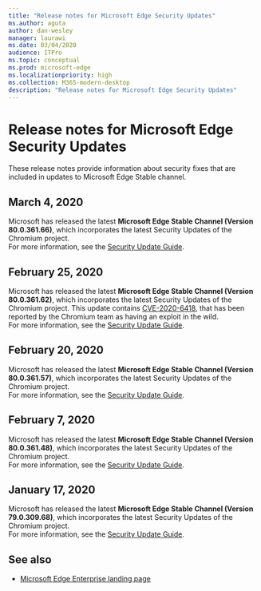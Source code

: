 ```yaml
---
title: "Release notes for Microsoft Edge Security Updates"
ms.author: aguta
author: dan-wesley
manager: laurawi
ms.date: 03/04/2020
audience: ITPro
ms.topic: conceptual
ms.prod: microsoft-edge
ms.localizationpriority: high
ms.collection: M365-modern-desktop
description: "Release notes for Microsoft Edge Security Updates"
---
```


# Release notes for Microsoft Edge Security Updates

These release notes provide information about security fixes that are included in updates to Microsoft Edge Stable channel.

## March 4, 2020

Microsoft has released the latest **Microsoft Edge Stable Channel (Version 80.0.361.66)**, which incorporates the latest Security Updates of the Chromium project.  
For more information, see the [Security Update Guide](https://portal.msrc.microsoft.com/security-guidance/advisory/ADV200002).

## February 25, 2020

Microsoft has released the latest **Microsoft Edge Stable Channel (Version 80.0.361.62)**, which incorporates the latest Security Updates of the Chromium project. This update contains [CVE-2020-6418](https://cve.mitre.org/cgi-bin/cvename.cgi?name=CVE-2020-6418), that has been reported by the Chromium team as having an exploit in the wild.  
For more information, see the [Security Update Guide](https://portal.msrc.microsoft.com/security-guidance/advisory/ADV200002).

## February 20, 2020

Microsoft has released the latest **Microsoft Edge Stable Channel (Version 80.0.361.57)**, which incorporates the latest Security Updates of the Chromium project.  
For more information, see the [Security Update Guide](https://portal.msrc.microsoft.com/security-guidance/advisory/ADV200002).

## February 7, 2020

Microsoft has released the latest **Microsoft Edge Stable Channel (Version 80.0.361.48)**, which incorporates the latest Security Updates of the Chromium project.  
For more information, see the [Security Update Guide](https://portal.msrc.microsoft.com/security-guidance/advisory/ADV200002).

## January 17, 2020

Microsoft has released the latest **Microsoft Edge Stable Channel (Version 79.0.309.68)**, which incorporates the latest Security Updates of the Chromium project.  
For more information, see the [Security Update Guide](https://portal.msrc.microsoft.com/security-guidance/advisory/ADV200002).

## See also

- [Microsoft Edge Enterprise landing page](https://aka.ms/EdgeEnterprise)
